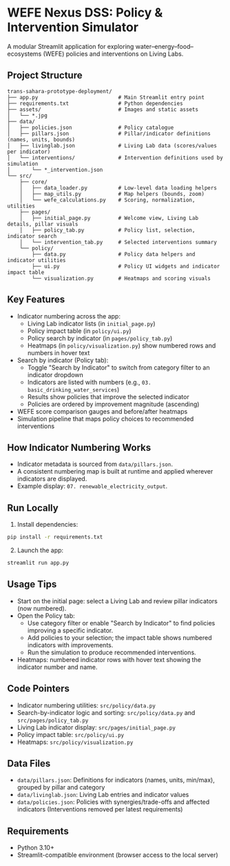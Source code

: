 # WEFE Nexus DSS: Policy & Intervention Simulator

A modular Streamlit application for exploring water–energy–food–ecosystems (WEFE) policies and interventions on Living Labs.

## Project Structure

```
trans-sahara-prototype-deployment/
├── app.py                          # Main Streamlit entry point
├── requirements.txt                # Python dependencies
├── assets/                         # Images and static assets
│   └── *.jpg
├── data/
│   ├── policies.json               # Policy catalogue
│   ├── pillars.json                # Pillar/indicator definitions (names, units, bounds)
│   ├── livinglab.json              # Living Lab data (scores/values per indicator)
│   └── interventions/              # Intervention definitions used by simulation
│       └── *_intervention.json
└── src/
    ├── core/
    │   ├── data_loader.py          # Low-level data loading helpers
    │   ├── map_utils.py            # Map helpers (bounds, zoom)
    │   └── wefe_calculations.py    # Scoring, normalization, utilities
    ├── pages/
    │   ├── initial_page.py         # Welcome view, Living Lab details, pillar visuals
    │   ├── policy_tab.py           # Policy list, selection, indicator search
    │   └── intervention_tab.py     # Selected interventions summary
    └── policy/
        ├── data.py                 # Policy data helpers and indicator utilities
        ├── ui.py                   # Policy UI widgets and indicator impact table
        └── visualization.py        # Heatmaps and scoring visuals
```

## Key Features

- Indicator numbering across the app:
  - Living Lab indicator lists (in `initial_page.py`)
  - Policy impact table (in `policy/ui.py`)
  - Policy search by indicator (in `pages/policy_tab.py`)
  - Heatmaps (in `policy/visualization.py`) show numbered rows and numbers in hover text
- Search by indicator (Policy tab):
  - Toggle "Search by Indicator" to switch from category filter to an indicator dropdown
  - Indicators are listed with numbers (e.g., `03. basic_drinking_water_services`)
  - Results show policies that improve the selected indicator
  - Policies are ordered by improvement magnitude (ascending)
- WEFE score comparison gauges and before/after heatmaps
- Simulation pipeline that maps policy choices to recommended interventions

## How Indicator Numbering Works

- Indicator metadata is sourced from `data/pillars.json`.
- A consistent numbering map is built at runtime and applied wherever indicators are displayed.
- Example display: `07. renewable_electricity_output`.

## Run Locally

1) Install dependencies:
```bash
pip install -r requirements.txt
```

2) Launch the app:
```bash
streamlit run app.py
```

## Usage Tips

- Start on the initial page: select a Living Lab and review pillar indicators (now numbered).
- Open the Policy tab:
  - Use category filter or enable "Search by Indicator" to find policies improving a specific indicator.
  - Add policies to your selection; the impact table shows numbered indicators with improvements.
  - Run the simulation to produce recommended interventions.
- Heatmaps: numbered indicator rows with hover text showing the indicator number and name.

## Code Pointers

- Indicator numbering utilities: `src/policy/data.py`
- Search-by-indicator logic and sorting: `src/policy/data.py` and `src/pages/policy_tab.py`
- Living Lab indicator display: `src/pages/initial_page.py`
- Policy impact table: `src/policy/ui.py`
- Heatmaps: `src/policy/visualization.py`

## Data Files

- `data/pillars.json`: Definitions for indicators (names, units, min/max), grouped by pillar and category
- `data/livinglab.json`: Living Lab entries and indicator values
- `data/policies.json`: Policies with synergies/trade-offs and affected indicators
  (Interventions removed per latest requirements)

## Requirements

- Python 3.10+
- Streamlit-compatible environment (browser access to the local server) 